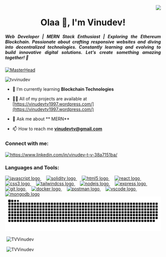 <img align="right" src="https://visitor-badge.laobi.icu/badge?page_id=TVVinudev.TVVinudev" />
<h1 align="center">Olaa 👋, I'm Vinudev!</h1>
<h5 align="justify"> Web Developer | MERN Stack Enthusiast | Exploring the Ethereum Blockchain. Passionate about crafting responsive websites and diving into decentralized technologies. Constantly learning and evolving to build innovative digital solutions. Let’s create something amazing together! 🚀</h5>


[![MasterHead](https://developers.giphy.com/branch/master/static/api-512d36c09662682717108a38bbb5c57d.gif)]()

<p align="left"> <img src="https://komarev.com/ghpvc/?username=tvvinudev&label=Profile%20views&color=0e75b6&style=flat" alt="tvvinudev" /> </p>

- 🌱 I’m currently learning **Blockchain Technologies**

- 👨‍💻 All of my projects are available at [https://vinudevtv1997.wordpress.com/](https://vinudevtv1997.wordpress.com/)

- 💬 Ask me about ** MERN**

- 📫 How to reach me **vinudevtv@gmail.com**

<h3 align="left">Connect with me:</h3>
<p align="left">
<a href="https://linkedin.com/in/https://www.linkedin.com/in/vinudev-t-v-38a7151ba/" target="blank"><img align="center" src="https://raw.githubusercontent.com/rahuldkjain/github-profile-readme-generator/master/src/images/icons/Social/linked-in-alt.svg" alt="https://www.linkedin.com/in/vinudev-t-v-38a7151ba/" height="30" width="40" /></a>
</p>

<h3 align="left">Languages and Tools:</h3>
<div align="left">
  
  <a href="https://developer.mozilla.org/en-US/docs/Web/JavaScript" target="_blank">
    <img src="https://img.shields.io/badge/JavaScript-F7DF1E?logo=javascript&logoColor=black&style=for-the-badge" height="33" alt="javascript logo" />
  </a>
  <img width="12" />
  
  <a href="https://soliditylang.org/" target="_blank">
    <img src="https://img.shields.io/badge/Solidity-363636?logo=solidity&logoColor=white&style=for-the-badge" height="33" alt="solidity logo" />
  </a>
  <img width="12" />
  
  <a href="https://developer.mozilla.org/en-US/docs/Web/HTML" target="_blank">
    <img src="https://img.shields.io/badge/HTML5-E34F26?logo=html5&logoColor=white&style=for-the-badge" height="33" alt="html5 logo" />
  </a>
  <img width="12" />
  
  <a href="https://reactjs.org/" target="_blank">
    <img src="https://img.shields.io/badge/React-61DAFB?logo=react&logoColor=black&style=for-the-badge" height="33" alt="react logo" />
  </a>
  <img width="12" />
  
  <a href="https://developer.mozilla.org/en-US/docs/Web/CSS" target="_blank">
    <img src="https://img.shields.io/badge/CSS3-1572B6?logo=css3&logoColor=white&style=for-the-badge" height="33" alt="css3 logo" />
  </a>
  <img width="12" />
  
  <a href="https://tailwindcss.com/" target="_blank">
    <img src="https://img.shields.io/badge/Tailwind CSS-06B6D4?logo=tailwindcss&logoColor=black&style=for-the-badge" height="33" alt="tailwindcss logo" />
  </a>
  <img width="12" />
  
  <a href="https://nodejs.org/" target="_blank">
    <img src="https://img.shields.io/badge/Node.js-339933?logo=nodedotjs&logoColor=white&style=for-the-badge" height="33" alt="nodejs logo" />
  </a>
  <img width="12" />
  
  <a href="https://expressjs.com/" target="_blank">
    <img src="https://img.shields.io/badge/Express-000000?logo=express&logoColor=white&style=for-the-badge" height="33" alt="express logo" />
  </a>
  <img width="12" />
  
  <a href="https://git-scm.com/" target="_blank">
    <img src="https://img.shields.io/badge/Git-F05032?logo=git&logoColor=white&style=for-the-badge" height="33" alt="git logo" />
  </a>
  <img width="12" />
  
  <a href="https://www.docker.com/" target="_blank">
    <img src="https://img.shields.io/badge/Docker-2496ED?logo=docker&logoColor=white&style=for-the-badge" height="33" alt="docker logo" />
  </a>
  <img width="12" />
  
  
  <a href="https://www.postman.com/" target="_blank">
    <img src="https://img.shields.io/badge/Postman-FF6C37?logo=postman&logoColor=black&style=for-the-badge" height="33" alt="postman logo" />
  </a>
  <img width="12" />
  
  <a href="https://code.visualstudio.com/" target="_blank">
    <img src="https://img.shields.io/badge/Visual Studio Code-007ACC?logo=visualstudiocode&logoColor=white&style=for-the-badge" height="33" alt="vscode logo" />
  </a>
  <img width="12" />
  
  <a href="https://www.mongodb.com/" target="_blank">
    <img src="https://img.shields.io/badge/MongoDB-47A248?logo=mongodb&logoColor=white&style=for-the-badge" height="33" alt="mongodb logo" />
  </a>
</div>


<div align="center">
  <a href="#">
<img  src="https://raw.githubusercontent.com/VISHNUAJITHG/VISHNUAJITHG/output/snake.svg" alt="Snake animation" />
  </a>
</div>

<div align="justify-between">
  <p>&nbsp;<img align="center" src="https://github-readme-stats.vercel.app/api/top-langs?username=TVVinudev&show_icons=true&locale=en&layout=compact" alt="TVVinudev" /></p>
  <p>&nbsp;<img align="center" src="https://github-readme-stats.vercel.app/api?username=TVVinudev&show_icons=true&locale=en" alt="TVVinudev" /></p>
</div>

